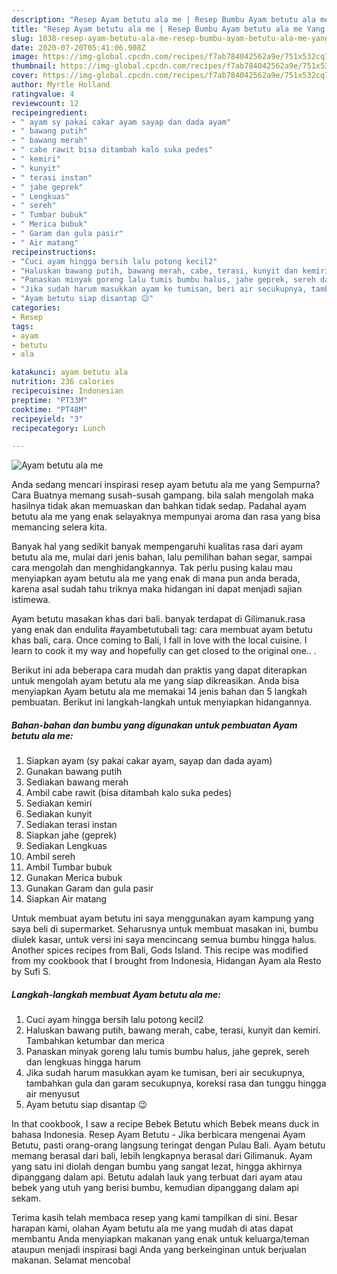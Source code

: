 ```yaml
---
description: "Resep Ayam betutu ala me | Resep Bumbu Ayam betutu ala me Yang Enak Banget"
title: "Resep Ayam betutu ala me | Resep Bumbu Ayam betutu ala me Yang Enak Banget"
slug: 1038-resep-ayam-betutu-ala-me-resep-bumbu-ayam-betutu-ala-me-yang-enak-banget
date: 2020-07-20T05:41:06.908Z
image: https://img-global.cpcdn.com/recipes/f7ab784042562a9e/751x532cq70/ayam-betutu-ala-me-foto-resep-utama.jpg
thumbnail: https://img-global.cpcdn.com/recipes/f7ab784042562a9e/751x532cq70/ayam-betutu-ala-me-foto-resep-utama.jpg
cover: https://img-global.cpcdn.com/recipes/f7ab784042562a9e/751x532cq70/ayam-betutu-ala-me-foto-resep-utama.jpg
author: Myrtle Holland
ratingvalue: 4
reviewcount: 12
recipeingredient:
- " ayam sy pakai cakar ayam sayap dan dada ayam"
- " bawang putih"
- " bawang merah"
- " cabe rawit bisa ditambah kalo suka pedes"
- " kemiri"
- " kunyit"
- " terasi instan"
- " jahe geprek"
- " Lengkuas"
- " sereh"
- " Tumbar bubuk"
- " Merica bubuk"
- " Garam dan gula pasir"
- " Air matang"
recipeinstructions:
- "Cuci ayam hingga bersih lalu potong kecil2"
- "Haluskan bawang putih, bawang merah, cabe, terasi, kunyit dan kemiri. Tambahkan ketumbar dan merica"
- "Panaskan minyak goreng lalu tumis bumbu halus, jahe geprek, sereh dan lengkuas hingga harum"
- "Jika sudah harum masukkan ayam ke tumisan, beri air secukupnya, tambahkan gula dan garam secukupnya, koreksi rasa dan tunggu hingga air menyusut"
- "Ayam betutu siap disantap 😉"
categories:
- Resep
tags:
- ayam
- betutu
- ala

katakunci: ayam betutu ala 
nutrition: 236 calories
recipecuisine: Indonesian
preptime: "PT33M"
cooktime: "PT48M"
recipeyield: "3"
recipecategory: Lunch

---
```



![Ayam betutu ala me](https://img-global.cpcdn.com/recipes/f7ab784042562a9e/751x532cq70/ayam-betutu-ala-me-foto-resep-utama.jpg)

Anda sedang mencari inspirasi resep ayam betutu ala me yang Sempurna? Cara Buatnya memang susah-susah gampang. bila salah mengolah maka hasilnya tidak akan memuaskan dan bahkan tidak sedap. Padahal ayam betutu ala me yang enak selayaknya mempunyai aroma dan rasa yang bisa memancing selera kita.

Banyak hal yang sedikit banyak mempengaruhi kualitas rasa dari ayam betutu ala me, mulai dari jenis bahan, lalu pemilihan bahan segar, sampai cara mengolah dan menghidangkannya. Tak perlu pusing kalau mau menyiapkan ayam betutu ala me yang enak di mana pun anda berada, karena asal sudah tahu triknya maka hidangan ini dapat menjadi sajian istimewa.

Ayam betutu masakan khas dari bali. banyak terdapat di Gilimanuk.rasa yang enak dan endulita #ayambetutubali tag: cara membuat ayam betutu khas bali, cara. Once coming to Bali, I fall in love with the local cuisine. I learn to cook it my way and hopefully can get closed to the original one.. .


Berikut ini ada beberapa cara mudah dan praktis yang dapat diterapkan untuk mengolah ayam betutu ala me yang siap dikreasikan. Anda bisa menyiapkan Ayam betutu ala me memakai 14 jenis bahan dan 5 langkah pembuatan. Berikut ini langkah-langkah untuk menyiapkan hidangannya.

<!--inarticleads1-->

##### Bahan-bahan dan bumbu yang digunakan untuk pembuatan Ayam betutu ala me:

1. Siapkan  ayam (sy pakai cakar ayam, sayap dan dada ayam)
1. Gunakan  bawang putih
1. Sediakan  bawang merah
1. Ambil  cabe rawit (bisa ditambah kalo suka pedes)
1. Sediakan  kemiri
1. Sediakan  kunyit
1. Sediakan  terasi instan
1. Siapkan  jahe (geprek)
1. Sediakan  Lengkuas
1. Ambil  sereh
1. Ambil  Tumbar bubuk
1. Gunakan  Merica bubuk
1. Gunakan  Garam dan gula pasir
1. Siapkan  Air matang


Untuk membuat ayam betutu ini saya menggunakan ayam kampung yang saya beli di supermarket. Seharusnya untuk membuat masakan ini, bumbu diulek kasar, untuk versi ini saya mencincang semua bumbu hingga halus. Another spices recipes from Bali, Gods Island. This recipe was modified from my cookbook that I brought from Indonesia, Hidangan Ayam ala Resto by Sufi S. 

<!--inarticleads2-->

##### Langkah-langkah membuat Ayam betutu ala me:

1. Cuci ayam hingga bersih lalu potong kecil2
1. Haluskan bawang putih, bawang merah, cabe, terasi, kunyit dan kemiri. Tambahkan ketumbar dan merica
1. Panaskan minyak goreng lalu tumis bumbu halus, jahe geprek, sereh dan lengkuas hingga harum
1. Jika sudah harum masukkan ayam ke tumisan, beri air secukupnya, tambahkan gula dan garam secukupnya, koreksi rasa dan tunggu hingga air menyusut
1. Ayam betutu siap disantap 😉


In that cookbook, I saw a recipe Bebek Betutu which Bebek means duck in bahasa Indonesia. Resep Ayam Betutu - Jika berbicara mengenai Ayam Betutu, pasti orang-orang langsung teringat dengan Pulau Bali. Ayam betutu memang berasal dari bali, lebih lengkapnya berasal dari Gilimanuk. Ayam yang satu ini diolah dengan bumbu yang sangat lezat, hingga akhirnya dipanggang dalam api. Betutu adalah lauk yang terbuat dari ayam atau bebek yang utuh yang berisi bumbu, kemudian dipanggang dalam api sekam. 

Terima kasih telah membaca resep yang kami tampilkan di sini. Besar harapan kami, olahan Ayam betutu ala me yang mudah di atas dapat membantu Anda menyiapkan makanan yang enak untuk keluarga/teman ataupun menjadi inspirasi bagi Anda yang berkeinginan untuk berjualan makanan. Selamat mencoba!

